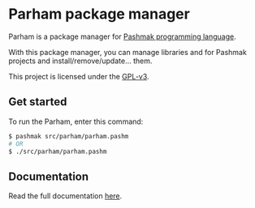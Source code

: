 # Parham package manager
Parham is a package manager for [Pashmak programming language](https://github.com/pashmaklang).

With this package manager, you can manage libraries and for Pashmak projects and install/remove/update... them.

This project is licensed under the [GPL-v3](LICENSE).

## Get started
To run the Parham, enter this command:

```bash
$ pashmak src/parham/parham.pashm
# OR
$ ./src/parham/parham.pashm
```

## Documentation
Read the full documentation [here](doc).
